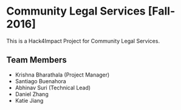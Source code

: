 # Community Legal Services [Fall-2016]

This is a Hack4Impact Project for Community Legal Services.

## Team Members
* Krishna Bharathala (Project Manager)
* Santiago Buenahora
* Abhinav Suri (Technical Lead)
* Daniel Zhang
* Katie Jiang
